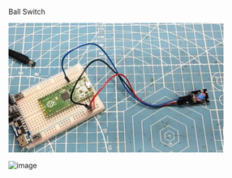 Ball Switch



![image text](https://github.com/JaviSGMX/McTeam/blob/main/SENSORES/BallSwitch/ballswitch%20ky-020.PNG)






![image](Ku-020%20Ball%20Swiy.gif)
